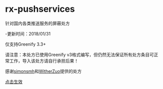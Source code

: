 # rx-pushservices
针对国内各类推送服务的屏蔽处方

-更新时间：2018/01/31

仅支持Greenify 3.3+

请注意：本处方已使用Greenify v3格式编写，但仍然无法保证所有处方条目可正常工作，导入该处方请自行承担后果！

感谢[simonsmh](https://github.com/simonsmh/rx-zero)和[WitherZuo](https://github.com/WitherZuo/rx-pushserviceslist)提供的处方

[点击生效](https://greenify.github.io/Zxluser/rx-pushservices)
